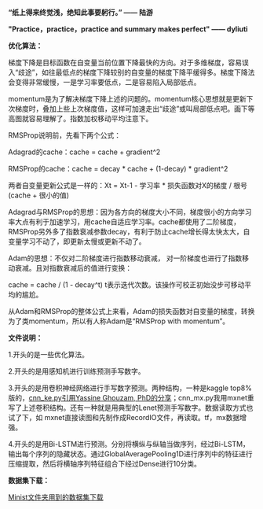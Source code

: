 **“纸上得来终觉浅，绝知此事要躬行。”  —— 陆游**

**"Practice，practice，practice and summary makes perfect" —— dyliuti**



**优化算法：**

梯度下降是目标函数在自变量当前位置下降最快的方向。对于多维梯度，容易误入“歧途”，如往最低点的梯度下降较别的自变量的梯度下降平缓得多。梯度下降法会变得非常缓慢，一是学习率要低点，二是容易陷入局部低点。

momentum是为了解决梯度下降上述的问题的。momentum核心思想就是更新下次梯度时，叠加上些上次梯度值，这样可加速走出“歧途”或叫局部低点吧。画下等高图就容易理解了。指数加权移动平均注意下。

RMSProp说明前，先看下两个公式：

Adagrad的cache：cache = cache + gradient^2

RMSProp的cache：cache = decay * cache + (1-decay) * gradient^2

两者自变量更新公式是一样的：Xt = Xt-1 - 学习率 * 损失函数对X的梯度 / 根号(cache + 很小的值)

Adagrad与RMSProp的思想：因为各方向的梯度大小不同，梯度很小的方向学习率大点有利于加速学习，用cache自适应学习率。cache都使用了二阶梯度，RMSProp另外多了指数衰减参数decay，有利于防止cache增长得太快太大，自变量学习不动了，即更新太慢或更新不动了。

Adam的思想：不仅对二阶梯度进行指数移动衰减， 对一阶梯度也进行了指数移动衰减。且对指数衰减后的值进行变换：

cache = cache / (1 - decay^t)  t表示迭代次数。该操作可校正初始没步可移动平均的尴尬。

从Adam和RMSProp的整体公式上来看，Adam的损失函数对自变量的梯度，转换为了类momentum，所以有人称Adam是“RMSProp with momentum”。



**文件说明：**

1.开头的是一些优化算法。

2.开头的是用感知机进行训练预测手写数字。

3.开头的是用卷积神经网络进行手写数字预测。两种结构，一种是kaggle top8%版的，[cnn_ke.py引用Yassine Ghouzam, PhD的分享](https://www.kaggle.com/woshiliziming/minist)；cnn_mx.py我用mxnet重写了上述卷积结构。还有一种就是用典型的Lenet预测手写数字。数据读取方式也试了下，如 mxnet直接读图和先制作成RecordIO文件，再读取。tf，mx数据增强。

4.开头的是用Bi-LSTM进行预测。分别将横纵与纵轴当做序列，经过Bi-LSTM，输出每个序列的隐藏状态。通过GlobalAveragePooling1D进行序列中的特征进行压缩提取，然后将横轴序列特征组合下经过Dense进行10分类。



**数据集下载：**

[Minist文件夹用到的数据集下载](https://drive.google.com/file/d/1dQk9YIUDQZbubn4a3cay6hctYoBJjpiu/view?usp=sharing)

